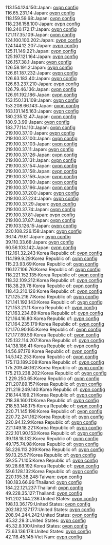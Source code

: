 113.154.124.150:Japan: [ovpn config](vpn/113_154_124_150.ovpn)  
116.65.231.14:Japan: [ovpn config](vpn/116_65_231_14.ovpn)  
118.159.59.68:Japan: [ovpn config](vpn/118_159_59_68.ovpn)  
118.236.158.100:Japan: [ovpn config](vpn/118_236_158_100.ovpn)  
118.240.172.17:Japan: [ovpn config](vpn/118_240_172_17.ovpn)  
121.117.35.109:Japan: [ovpn config](vpn/121_117_35_109.ovpn)  
124.100.100.202:Japan: [ovpn config](vpn/124_100_100_202.ovpn)  
124.144.12.207:Japan: [ovpn config](vpn/124_144_12_207.ovpn)  
125.11.149.221:Japan: [ovpn config](vpn/125_11_149_221.ovpn)  
125.197.121.164:Japan: [ovpn config](vpn/125_197_121_164.ovpn)  
126.157.38.1:Japan: [ovpn config](vpn/126_157_38_1.ovpn)  
126.58.191.2:Japan: [ovpn config](vpn/126_58_191_2.ovpn)  
126.61.187.232:Japan: [ovpn config](vpn/126_61_187_232.ovpn)  
126.63.183.40:Japan: [ovpn config](vpn/126_63_183_40.ovpn)  
126.63.237.210:Japan: [ovpn config](vpn/126_63_237_210.ovpn)  
126.79.46.136:Japan: [ovpn config](vpn/126_79_46_136.ovpn)  
126.91.192.186:Japan: [ovpn config](vpn/126_91_192_186.ovpn)  
153.150.131.109:Japan: [ovpn config](vpn/153_150_131_109.ovpn)  
153.208.66.143:Japan: [ovpn config](vpn/153_208_66_143.ovpn)  
163.131.145.163:Japan: [ovpn config](vpn/163_131_145_163.ovpn)  
180.235.12.47:Japan: [ovpn config](vpn/180_235_12_47.ovpn)  
180.9.3.99:Japan: [ovpn config](vpn/180_9_3_99.ovpn)  
183.77.114.110:Japan: [ovpn config](vpn/183_77_114_110.ovpn)  
219.100.37.10:Japan: [ovpn config](vpn/219_100_37_10.ovpn)  
219.100.37.100:Japan: [ovpn config](vpn/219_100_37_100.ovpn)  
219.100.37.103:Japan: [ovpn config](vpn/219_100_37_103.ovpn)  
219.100.37.11:Japan: [ovpn config](vpn/219_100_37_11.ovpn)  
219.100.37.126:Japan: [ovpn config](vpn/219_100_37_126.ovpn)  
219.100.37.131:Japan: [ovpn config](vpn/219_100_37_131.ovpn)  
219.100.37.154:Japan: [ovpn config](vpn/219_100_37_154.ovpn)  
219.100.37.158:Japan: [ovpn config](vpn/219_100_37_158.ovpn)  
219.100.37.159:Japan: [ovpn config](vpn/219_100_37_159.ovpn)  
219.100.37.190:Japan: [ovpn config](vpn/219_100_37_190.ovpn)  
219.100.37.196:Japan: [ovpn config](vpn/219_100_37_196.ovpn)  
219.100.37.200:Japan: [ovpn config](vpn/219_100_37_200.ovpn)  
219.100.37.224:Japan: [ovpn config](vpn/219_100_37_224.ovpn)  
219.100.37.29:Japan: [ovpn config](vpn/219_100_37_29.ovpn)  
219.100.37.74:Japan: [ovpn config](vpn/219_100_37_74.ovpn)  
219.100.37.81:Japan: [ovpn config](vpn/219_100_37_81.ovpn)  
219.100.37.87:Japan: [ovpn config](vpn/219_100_37_87.ovpn)  
219.103.126.15:Japan: [ovpn config](vpn/219_103_126_15.ovpn)  
220.108.226.158:Japan: [ovpn config](vpn/220_108_226_158.ovpn)  
36.14.79.61:Japan: [ovpn config](vpn/36_14_79_61.ovpn)  
39.110.33.68:Japan: [ovpn config](vpn/39_110_33_68.ovpn)  
60.56.103.142:Japan: [ovpn config](vpn/60_56_103_142.ovpn)  
112.161.32.243:Korea Republic of: [ovpn config](vpn/112_161_32_243.ovpn)  
114.199.9.29:Korea Republic of: [ovpn config](vpn/114_199_9_29.ovpn)  
115.23.93.69:Korea Republic of: [ovpn config](vpn/115_23_93_69.ovpn)  
116.127.106.76:Korea Republic of: [ovpn config](vpn/116_127_106_76.ovpn)  
118.221.152.135:Korea Republic of: [ovpn config](vpn/118_221_152_135.ovpn)  
118.32.109.212:Korea Republic of: [ovpn config](vpn/118_32_109_212.ovpn)  
118.38.29.78:Korea Republic of: [ovpn config](vpn/118_38_29_78.ovpn)  
118.43.210.126:Korea Republic of: [ovpn config](vpn/118_43_210_126.ovpn)  
121.125.216.7:Korea Republic of: [ovpn config](vpn/121_125_216_7.ovpn)  
121.141.192.143:Korea Republic of: [ovpn config](vpn/121_141_192_143.ovpn)  
121.153.21.11:Korea Republic of: [ovpn config](vpn/121_153_21_11.ovpn)  
121.163.234.69:Korea Republic of: [ovpn config](vpn/121_163_234_69.ovpn)  
121.164.16.80:Korea Republic of: [ovpn config](vpn/121_164_16_80.ovpn)  
121.164.235.179:Korea Republic of: [ovpn config](vpn/121_164_235_179.ovpn)  
121.170.90.165:Korea Republic of: [ovpn config](vpn/121_170_90_165.ovpn)  
121.177.89.59:Korea Republic of: [ovpn config](vpn/121_177_89_59.ovpn)  
125.132.114.207:Korea Republic of: [ovpn config](vpn/125_132_114_207.ovpn)  
14.138.186.41:Korea Republic of: [ovpn config](vpn/14_138_186_41.ovpn)  
14.56.97.176:Korea Republic of: [ovpn config](vpn/14_56_97_176.ovpn)  
14.5.142.253:Korea Republic of: [ovpn config](vpn/14_5_142_253.ovpn)  
175.113.189.208:Korea Republic of: [ovpn config](vpn/175_113_189_208.ovpn)  
175.209.46.162:Korea Republic of: [ovpn config](vpn/175_209_46_162.ovpn)  
175.213.238.202:Korea Republic of: [ovpn config](vpn/175_213_238_202.ovpn)  
1.229.250.65:Korea Republic of: [ovpn config](vpn/1_229_250_65.ovpn)  
211.207.89.157:Korea Republic of: [ovpn config](vpn/211_207_89_157.ovpn)  
211.219.249.140:Korea Republic of: [ovpn config](vpn/211_219_249_140.ovpn)  
218.144.199.21:Korea Republic of: [ovpn config](vpn/218_144_199_21.ovpn)  
218.38.160.11:Korea Republic of: [ovpn config](vpn/218_38_160_11.ovpn)  
218.53.148.175:Korea Republic of: [ovpn config](vpn/218_53_148_175.ovpn)  
220.71.145.198:Korea Republic of: [ovpn config](vpn/220_71_145_198.ovpn)  
220.72.241.162:Korea Republic of: [ovpn config](vpn/220_72_241_162.ovpn)  
220.94.12.9:Korea Republic of: [ovpn config](vpn/220_94_12_9.ovpn)  
221.149.18.221:Korea Republic of: [ovpn config](vpn/221_149_18_221.ovpn)  
222.101.90.153:Korea Republic of: [ovpn config](vpn/222_101_90_153.ovpn)  
39.118.18.132:Korea Republic of: [ovpn config](vpn/39_118_18_132.ovpn)  
49.175.74.98:Korea Republic of: [ovpn config](vpn/49_175_74_98.ovpn)  
58.226.113.209:Korea Republic of: [ovpn config](vpn/58_226_113_209.ovpn)  
59.13.25.57:Korea Republic of: [ovpn config](vpn/59_13_25_57.ovpn)  
59.25.71.105:Korea Republic of: [ovpn config](vpn/59_25_71_105.ovpn)  
59.28.68.192:Korea Republic of: [ovpn config](vpn/59_28_68_192.ovpn)  
59.6.128.132:Korea Republic of: [ovpn config](vpn/59_6_128_132.ovpn)  
220.135.38.248:Taiwan: [ovpn config](vpn/220_135_38_248.ovpn)  
180.183.66.96:Thailand: [ovpn config](vpn/180_183_66_96.ovpn)  
184.22.121.237:Thailand: [ovpn config](vpn/184_22_121_237.ovpn)  
49.228.35.127:Thailand: [ovpn config](vpn/49_228_35_127.ovpn)  
161.202.144.236:United States: [ovpn config](vpn/161_202_144_236.ovpn)  
198.13.36.179:United States: [ovpn config](vpn/198_13_36_179.ovpn)  
202.182.127.177:United States: [ovpn config](vpn/202_182_127_177.ovpn)  
208.94.244.242:United States: [ovpn config](vpn/208_94_244_242.ovpn)  
45.32.29.3:United States: [ovpn config](vpn/45_32_29_3.ovpn)  
45.32.8.100:United States: [ovpn config](vpn/45_32_8_100.ovpn)  
73.63.136.178:United States: [ovpn config](vpn/73_63_136_178.ovpn)  
42.118.45.145:Viet Nam: [ovpn config](vpn/42_118_45_145.ovpn)  
